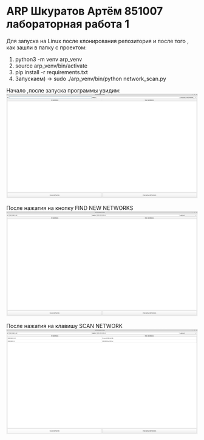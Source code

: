 # ARP Шкуратов Артём 851007 лабораторная работа 1



Для запуска на Linux после клонирования репозитория и после того , как зашли в папку с проектом:
1) python3 -m venv arp_venv
2) source arp_venv/bin/activate
3) pip install -r requirements.txt
4) Запускаем) -> sudo ./arp_venv/bin/python network_scan.py

Начало ,после запуска программы увидим:
![Image alt](https://github.com/MarazorQ/ARP/raw/master/First.jpg)

После нажатия на кнопку FIND NEW NETWORKS
![Image alt](https://github.com/MarazorQ/ARP/raw/master/Second.jpg)

После нажатия на клавишу SCAN NETWORK
![Image alt](https://github.com/MarazorQ/ARP/raw/master/Third.jpg)

